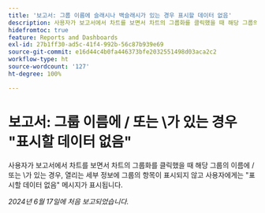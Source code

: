 ```yaml
---
title: '보고서: 그룹 이름에 슬래시나 백슬래시가 있는 경우 표시할 데이터 없음'
description: 사용자가 보고서에서 차트를 보면서 차트의 그룹화를 클릭했을 때 해당 그룹의 이름에 슬래시 또는 백슬래시가 있는 경우, 열리는 세부 정보에 그룹의 항목이 표시되지 않고 사용자에게는 표시할 데이터가 없다는 메시지가 표시됩니다.
hidefromtoc: true
feature: Reports and Dashboards
exl-id: 27b1ff30-ad5c-41f4-992b-56c87b939e69
source-git-commit: e16d44c4b0fa446373bfe2032551498d03aca2c2
workflow-type: ht
source-wordcount: '127'
ht-degree: 100%

---
```


# 보고서: 그룹 이름에 / 또는 \가 있는 경우 &quot;표시할 데이터 없음&quot;

사용자가 보고서에서 차트를 보면서 차트의 그룹화를 클릭했을 때 해당 그룹의 이름에 / 또는 \가 있는 경우, 열리는 세부 정보에 그룹의 항목이 표시되지 않고 사용자에게는 &quot;표시할 데이터 없음&quot; 메시지가 표시됩니다.

_2024년 6월 17일에 처음 보고되었습니다._
